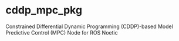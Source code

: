 # cddp_mpc_pkg

Constrained Differential Dynamic Programming (CDDP)-based Model Predictive Control (MPC) Node for ROS Noetic

